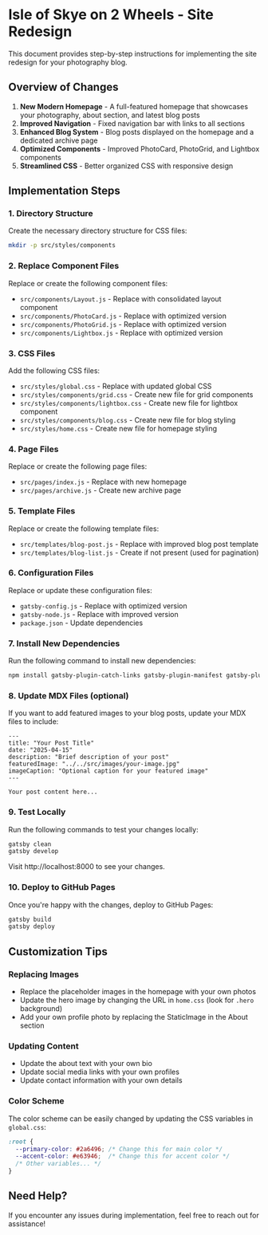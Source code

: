 # Isle of Skye on 2 Wheels - Site Redesign

This document provides step-by-step instructions for implementing the site redesign for your photography blog.

## Overview of Changes

1. **New Modern Homepage** - A full-featured homepage that showcases your photography, about section, and latest blog posts
2. **Improved Navigation** - Fixed navigation bar with links to all sections
3. **Enhanced Blog System** - Blog posts displayed on the homepage and a dedicated archive page
4. **Optimized Components** - Improved PhotoCard, PhotoGrid, and Lightbox components
5. **Streamlined CSS** - Better organized CSS with responsive design

## Implementation Steps

### 1. Directory Structure

Create the necessary directory structure for CSS files:

```bash
mkdir -p src/styles/components
```

### 2. Replace Component Files

Replace or create the following component files:

- `src/components/Layout.js` - Replace with consolidated layout component
- `src/components/PhotoCard.js` - Replace with optimized version
- `src/components/PhotoGrid.js` - Replace with optimized version
- `src/components/Lightbox.js` - Replace with optimized version

### 3. CSS Files

Add the following CSS files:

- `src/styles/global.css` - Replace with updated global CSS
- `src/styles/components/grid.css` - Create new file for grid components
- `src/styles/components/lightbox.css` - Create new file for lightbox component
- `src/styles/components/blog.css` - Create new file for blog styling
- `src/styles/home.css` - Create new file for homepage styling

### 4. Page Files

Replace or create the following page files:

- `src/pages/index.js` - Replace with new homepage
- `src/pages/archive.js` - Create new archive page

### 5. Template Files

Replace or create the following template files:

- `src/templates/blog-post.js` - Replace with improved blog post template
- `src/templates/blog-list.js` - Create if not present (used for pagination)

### 6. Configuration Files

Replace or update these configuration files:

- `gatsby-config.js` - Replace with optimized version
- `gatsby-node.js` - Replace with improved version
- `package.json` - Update dependencies

### 7. Install New Dependencies

Run the following command to install new dependencies:

```bash
npm install gatsby-plugin-catch-links gatsby-plugin-manifest gatsby-plugin-offline gatsby-plugin-react-helmet gatsby-remark-copy-linked-files react-helmet
```

### 8. Update MDX Files (optional)

If you want to add featured images to your blog posts, update your MDX files to include:

```mdx
---
title: "Your Post Title"
date: "2025-04-15"
description: "Brief description of your post"
featuredImage: "../../src/images/your-image.jpg"
imageCaption: "Optional caption for your featured image"
---

Your post content here...
```

### 9. Test Locally

Run the following commands to test your changes locally:

```bash
gatsby clean
gatsby develop
```

Visit http://localhost:8000 to see your changes.

### 10. Deploy to GitHub Pages

Once you're happy with the changes, deploy to GitHub Pages:

```bash
gatsby build
gatsby deploy
```

## Customization Tips

### Replacing Images

- Replace the placeholder images in the homepage with your own photos
- Update the hero image by changing the URL in `home.css` (look for `.hero` background)
- Add your own profile photo by replacing the StaticImage in the About section

### Updating Content

- Update the about text with your own bio
- Update social media links with your own profiles
- Update contact information with your own details

### Color Scheme

The color scheme can be easily changed by updating the CSS variables in `global.css`:

```css
:root {
  --primary-color: #2a6496; /* Change this for main color */
  --accent-color: #e63946;  /* Change this for accent color */
  /* Other variables... */
}
```

## Need Help?

If you encounter any issues during implementation, feel free to reach out for assistance!